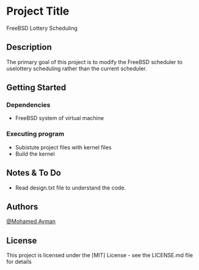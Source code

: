 # Project Title
FreeBSD Lottery Scheduling

## Description
The primary goal of this project is to modify the FreeBSD scheduler to uselottery scheduling rather than the current scheduler.

## Getting Started

### Dependencies
* FreeBSD system of virtual machine

### Executing program

  * Subistute project files with kernel files
  * Build the kernel

## Notes & To Do
* Read design.txt file to understand the code.


## Authors

[@Mohamed Ayman](https://www.linkedin.com/in/mohayman3600/)


## License

This project is licensed under the [MIT] License - see the LICENSE.md file for details
